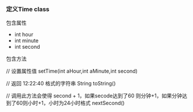 ### 定义Time class

包含属性
- int hour
- int minute
- int second

包含方法 

// 设置属性值
setTime(int aHour,int aMinute,int second)

// 返回 12:22:40 格式的字符串
String toString()

// 调用此方法会使得 second + 1，如果secode达到了60 则分钟+1，如果分钟达到了60则小时+1，小时为24小时格式
nextSecond()